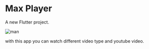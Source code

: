 # Max Player

A new Flutter project.

![man](https://user-images.githubusercontent.com/111413480/208048082-b12627d1-d39b-4705-8d57-aa20302d1f59.gif)

with this app you can watch different video type and youtube video.
